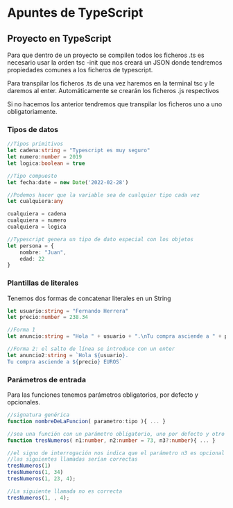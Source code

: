 # Apuntes de TypeScript
## Proyecto en TypeScript
Para que dentro de un proyecto se compilen todos los ficheros .ts es necesario usar la orden tsc -init que nos creará un JSON donde tendremos propiedades comunes a los ficheros de typescript.

Para transpilar los ficheros .ts de una vez haremos en la terminal tsc y le daremos al enter. Automáticamente se crearán los ficheros .js respectivos 

Si no hacemos los anterior tendremos que transpilar los ficheros uno a uno obligatoriamente.

### Tipos de datos

```Typescript
//Tipos primitivos
let cadena:string = "Typescript es muy seguro"
let numero:number = 2019
let logica:boolean = true

//Tipo compuesto
let fecha:date = new Date('2022-02-28')

//Podemos hacer que la variable sea de cualquier tipo cada vez
let cualquiera:any

cualquiera = cadena
cualquiera = numero
cualquiera = logica

//Typescript genera un tipo de dato especial con los objetos
let persona = {
    nombre: "Juan",
    edad: 22
}
```

### Plantillas de literales

Tenemos dos formas de concatenar literales en un String

```Typescript
let usuario:string = "Fernando Herrera"
let precio:number = 238.34

//Forma 1
let anuncio:string = "Hola " + usuario + ".\nTu compra asciende a " + precio + " EUROS."

//Forma 2: el salto de línea se introduce con un enter
let anuncio2:string = `Hola ${usuario}.
Tu compra asciende a ${precio} EUROS`

```

### Parámetros de entrada

Para las funciones tenemos parámetros obligatorios, por defecto y opcionales.

```Typescript
//signatura genérica
function nombreDeLaFuncion( parametro:tipo ){ ... }

//sea una función con un parámetro obligatorio, uno por defecto y otro opcional
function tresNumeros( n1:number, n2:number = 73, n3?:number){ ... }

//el signo de interrogación nos indica que el parámetro n3 es opcional
//las siguientes llamadas serían correctas
tresNumeros(1)
tresNumeros(1, 34)
tresNumeros(1, 23, 4);

//La siguiente llamada no es correcta
tresNumeros(1, , 4);
```
